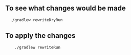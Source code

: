 ## To see what changes would be made
```bash
  ./gradlew rewriteDryRun   
```
## To apply the changes
```bash
    ./gradlew rewriteRun      
```